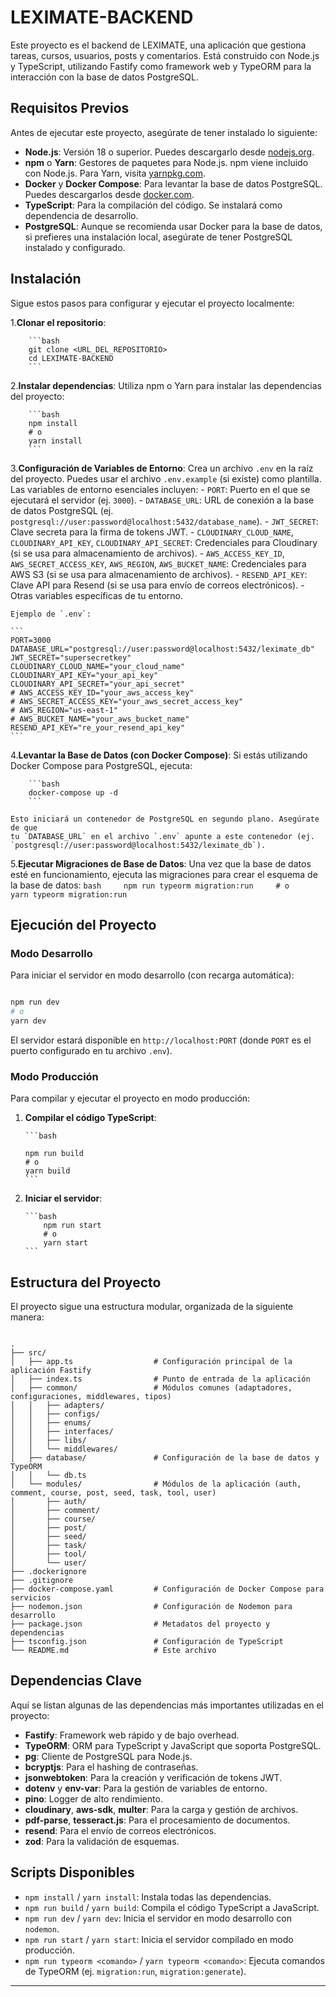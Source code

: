 # LEXIMATE-BACKEND

Este proyecto es el backend de LEXIMATE, una aplicación que gestiona tareas,
cursos, usuarios, posts y comentarios. Está construido con Node.js y TypeScript,
utilizando Fastify como framework web y TypeORM para la interacción con la base
de datos PostgreSQL.

## Requisitos Previos

Antes de ejecutar este proyecto, asegúrate de tener instalado lo siguiente:

- **Node.js**: Versión 18 o superior. Puedes descargarlo desde
  [nodejs.org](https://nodejs.org/).
- **npm** o **Yarn**: Gestores de paquetes para Node.js. npm viene incluido con
  Node.js. Para Yarn, visita [yarnpkg.com](https://yarnpkg.com/).
- **Docker** y **Docker Compose**: Para levantar la base de datos PostgreSQL.
  Puedes descargarlos desde [docker.com](https://www.docker.com/).
- **TypeScript**: Para la compilación del código. Se instalará como dependencia
  de desarrollo.
- **PostgreSQL**: Aunque se recomienda usar Docker para la base de datos, si
  prefieres una instalación local, asegúrate de tener PostgreSQL instalado y
  configurado.

## Instalación

Sigue estos pasos para configurar y ejecutar el proyecto localmente:

1.**Clonar el repositorio**:

        ```bash
        git clone <URL_DEL_REPOSITORIO>
        cd LEXIMATE-BACKEND
        ```

2.**Instalar dependencias**: Utiliza npm o Yarn para instalar las dependencias
del proyecto:

        ```bash
        npm install
        # o
        yarn install
        ```

3.**Configuración de Variables de Entorno**: Crea un archivo `.env` en la raíz
del proyecto. Puedes usar el archivo `.env.example` (si existe) como plantilla.
Las variables de entorno esenciales incluyen: - `PORT`: Puerto en el que se
ejecutará el servidor (ej. `3000`). - `DATABASE_URL`: URL de conexión a la base
de datos PostgreSQL (ej.
`postgresql://user:password@localhost:5432/database_name`). - `JWT_SECRET`:
Clave secreta para la firma de tokens JWT. - `CLOUDINARY_CLOUD_NAME`,
`CLOUDINARY_API_KEY`, `CLOUDINARY_API_SECRET`: Credenciales para Cloudinary (si
se usa para almacenamiento de archivos). - `AWS_ACCESS_KEY_ID`,
`AWS_SECRET_ACCESS_KEY`, `AWS_REGION`, `AWS_BUCKET_NAME`: Credenciales para AWS
S3 (si se usa para almacenamiento de archivos). - `RESEND_API_KEY`: Clave API
para Resend (si se usa para envío de correos electrónicos). - Otras variables
específicas de tu entorno.

    Ejemplo de `.env`:

    ```
    PORT=3000
    DATABASE_URL="postgresql://user:password@localhost:5432/leximate_db"
    JWT_SECRET="supersecretkey"
    CLOUDINARY_CLOUD_NAME="your_cloud_name"
    CLOUDINARY_API_KEY="your_api_key"
    CLOUDINARY_API_SECRET="your_api_secret"
    # AWS_ACCESS_KEY_ID="your_aws_access_key"
    # AWS_SECRET_ACCESS_KEY="your_aws_secret_access_key"
    # AWS_REGION="us-east-1"
    # AWS_BUCKET_NAME="your_aws_bucket_name"
    RESEND_API_KEY="re_your_resend_api_key"
    ```

4.**Levantar la Base de Datos (con Docker Compose)**: Si estás utilizando Docker
Compose para PostgreSQL, ejecuta:

        ```bash
        docker-compose up -d
        ```

    Esto iniciará un contenedor de PostgreSQL en segundo plano. Asegúrate de que
    tu `DATABASE_URL` en el archivo `.env` apunte a este contenedor (ej.
    `postgresql://user:password@localhost:5432/leximate_db`).

5.**Ejecutar Migraciones de Base de Datos**: Una vez que la base de datos esté
en funcionamiento, ejecuta las migraciones para crear el esquema de la base de
datos:
`bash     npm run typeorm migration:run     # o     yarn typeorm migration:run     `

## Ejecución del Proyecto

### Modo Desarrollo

Para iniciar el servidor en modo desarrollo (con recarga automática):

```bash

npm run dev
# o
yarn dev

```

El servidor estará disponible en `http://localhost:PORT` (donde `PORT` es el
puerto configurado en tu archivo `.env`).

### Modo Producción

Para compilar y ejecutar el proyecto en modo producción:

1.  **Compilar el código TypeScript**:

        ```bash

        npm run build
        # o
        yarn build
        ```

2.  **Iniciar el servidor**:

        ```bash
            npm run start
            # o
            yarn start
        ```

## Estructura del Proyecto

El proyecto sigue una estructura modular, organizada de la siguiente manera:

```

.
├── src/
│   ├── app.ts                  # Configuración principal de la aplicación Fastify
│   ├── index.ts                # Punto de entrada de la aplicación
│   ├── common/                 # Módulos comunes (adaptadores, configuraciones, middlewares, tipos)
│   │   ├── adapters/
│   │   ├── configs/
│   │   ├── enums/
│   │   ├── interfaces/
│   │   ├── libs/
│   │   └── middlewares/
│   ├── database/               # Configuración de la base de datos y TypeORM
│   │   └── db.ts
│   └── modules/                # Módulos de la aplicación (auth, comment, course, post, seed, task, tool, user)
│       ├── auth/
│       ├── comment/
│       ├── course/
│       ├── post/
│       ├── seed/
│       ├── task/
│       ├── tool/
│       └── user/
├── .dockerignore
├── .gitignore
├── docker-compose.yaml         # Configuración de Docker Compose para servicios
├── nodemon.json                # Configuración de Nodemon para desarrollo
├── package.json                # Metadatos del proyecto y dependencias
├── tsconfig.json               # Configuración de TypeScript
└── README.md                   # Este archivo
```

## Dependencias Clave

Aquí se listan algunas de las dependencias más importantes utilizadas en el
proyecto:

- **Fastify**: Framework web rápido y de bajo overhead.
- **TypeORM**: ORM para TypeScript y JavaScript que soporta PostgreSQL.
- **pg**: Cliente de PostgreSQL para Node.js.
- **bcryptjs**: Para el hashing de contraseñas.
- **jsonwebtoken**: Para la creación y verificación de tokens JWT.
- **dotenv** y **env-var**: Para la gestión de variables de entorno.
- **pino**: Logger de alto rendimiento.
- **cloudinary**, **aws-sdk**, **multer**: Para la carga y gestión de archivos.
- **pdf-parse**, **tesseract.js**: Para el procesamiento de documentos.
- **resend**: Para el envío de correos electrónicos.
- **zod**: Para la validación de esquemas.

## Scripts Disponibles

- `npm install` / `yarn install`: Instala todas las dependencias.
- `npm run build` / `yarn build`: Compila el código TypeScript a JavaScript.
- `npm run dev` / `yarn dev`: Inicia el servidor en modo desarrollo con
  `nodemon`.
- `npm run start` / `yarn start`: Inicia el servidor compilado en modo
  producción.
- `npm run typeorm <comando>` / `yarn typeorm <comando>`: Ejecuta comandos de
  TypeORM (ej. `migration:run`, `migration:generate`).

---
